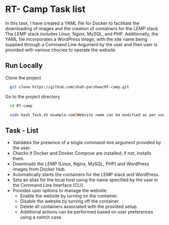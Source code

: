 
# RT- Camp Task list

In this task, I have created a YAML file for Docker to facilitate the downloading of images and the creation of containers for the LEMP stack. The LEMP stack includes Linux, Nginx, MySQL, and PHP. Additionally, the YAML file incorporates a WordPress image, with the site name being supplied through a Command Line Argument by the user and then user is provided with various chocies to operate the website.




## Run Locally

Clone the project

```bash
  git clone https://github.com/shah-parshwa/RT-camp.git
```

Go to the project directory

```bash
  cd RT-camp
```

```bash
  sudo bash Task.sh example.com(Website name can be modified as per user convenience)
```


## Task - List

- Validates the presence of a single command-line argument provided by the user.
- Checks if Docker and Docker Compose are installed; if not, installs them.
- Downloads the LEMP (Linux, Nginx, MySQL, PHP) and WordPress images from Docker Hub.
- Automatically starts the containers for the LEMP stack and WordPress.
- Sets an alias for the local host using the name specified by the user in the Command Line Interface (CLI).
- Provides user options to manage the website:
  - Enable the website by turning on the container.
  - Disable the website by turning off the container.
  - Delete all containers associated with the provided setup.
  - Additional actions can be performed based on user preferences using a switch case.
